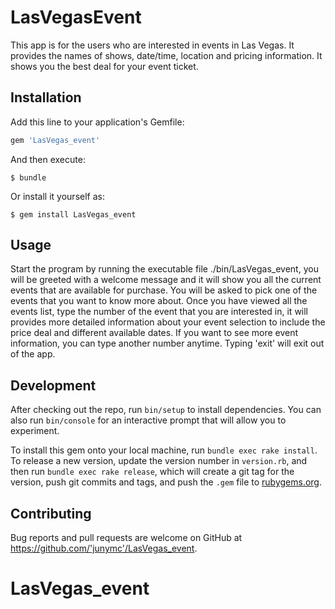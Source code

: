 # LasVegasEvent

This app is for the users who are interested in events in Las Vegas. It provides the names of shows, date/time, location and pricing information. It shows you the best deal for your event ticket.

## Installation

Add this line to your application's Gemfile:

```ruby
gem 'LasVegas_event'
```

And then execute:

    $ bundle

Or install it yourself as:

    $ gem install LasVegas_event

## Usage

Start the program by running the executable file ./bin/LasVegas_event, you will be greeted with a welcome message and it will show you all the current events that are available for purchase. You will be asked to pick one of the events that you want to know more about. Once you have viewed all the events list, type the number of the event that you are interested in, it will provides more detailed information about your event selection to include the price deal and different available dates. If you want to see more event information, you can type another number anytime. Typing 'exit' will exit out of the app.

## Development

After checking out the repo, run `bin/setup` to install dependencies. You can also run `bin/console` for an interactive prompt that will allow you to experiment.

To install this gem onto your local machine, run `bundle exec rake install`. To release a new version, update the version number in `version.rb`, and then run `bundle exec rake release`, which will create a git tag for the version, push git commits and tags, and push the `.gem` file to [rubygems.org](https://rubygems.org).

## Contributing

Bug reports and pull requests are welcome on GitHub at https://github.com/'junymc'/LasVegas_event.
# LasVegas_event
